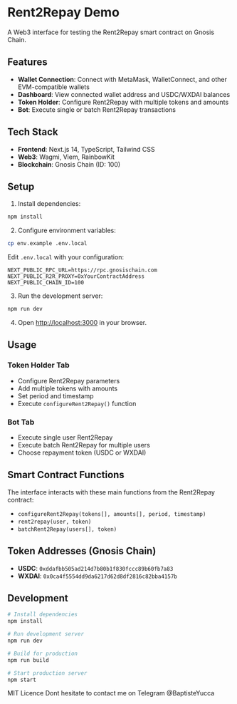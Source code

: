 # Rent2Repay Demo

A Web3 interface for testing the Rent2Repay smart contract on Gnosis Chain.

## Features

- **Wallet Connection**: Connect with MetaMask, WalletConnect, and other EVM-compatible wallets
- **Dashboard**: View connected wallet address and USDC/WXDAI balances
- **Token Holder**: Configure Rent2Repay with multiple tokens and amounts
- **Bot**: Execute single or batch Rent2Repay transactions

## Tech Stack

- **Frontend**: Next.js 14, TypeScript, Tailwind CSS
- **Web3**: Wagmi, Viem, RainbowKit
- **Blockchain**: Gnosis Chain (ID: 100)

## Setup

1. Install dependencies:
```bash
npm install
```

2. Configure environment variables:
```bash
cp env.example .env.local
```

Edit `.env.local` with your configuration:
```
NEXT_PUBLIC_RPC_URL=https://rpc.gnosischain.com
NEXT_PUBLIC_R2R_PROXY=0xYourContractAddress
NEXT_PUBLIC_CHAIN_ID=100
```

3. Run the development server:
```bash
npm run dev
```

4. Open [http://localhost:3000](http://localhost:3000) in your browser.

## Usage

### Token Holder Tab
- Configure Rent2Repay parameters
- Add multiple tokens with amounts
- Set period and timestamp
- Execute `configureRent2Repay()` function

### Bot Tab
- Execute single user Rent2Repay
- Execute batch Rent2Repay for multiple users
- Choose repayment token (USDC or WXDAI)

## Smart Contract Functions

The interface interacts with these main functions from the Rent2Repay contract:

- `configureRent2Repay(tokens[], amounts[], period, timestamp)`
- `rent2repay(user, token)`
- `batchRent2Repay(users[], token)`

## Token Addresses (Gnosis Chain)

- **USDC**: `0xddafbb505ad214d7b80b1f830fccc89b60fb7a83`
- **WXDAI**: `0x0ca4f5554dd9da6217d62d8df2816c82bba4157b`

## Development

```bash
# Install dependencies
npm install

# Run development server
npm run dev

# Build for production
npm run build

# Start production server
npm start
```

MIT Licence
Dont hesitate to contact me on Telegram @BaptisteYucca